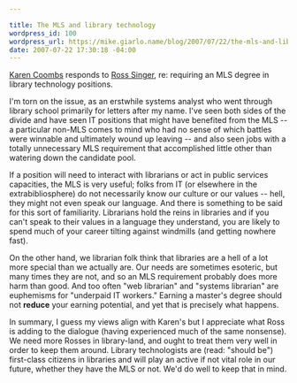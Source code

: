 ```yaml
---

title: The MLS and library technology
wordpress_id: 100
wordpress_url: https://mike.giarlo.name/blog/2007/07/22/the-mls-and-library-technology/
date: 2007-07-22 17:30:18 -04:00
---
```

<a href="http://www.librarywebchic.net/wordpress/2007/07/18/why-require-an-mls-for-library-technologists/" target="_blank">Karen Coombs</a> responds to <a href="http://dilettantes.code4lib.org/2007/07/09/union-card/" target="_blank">Ross Singer</a>, re: requiring an MLS degree in library technology positions.

I'm torn on the issue, as an erstwhile systems analyst who went through library school primarily for letters after my name.  I've seen both sides of the divide and have seen IT positions that might have benefited from the MLS --  a particular non-MLS comes to mind who had no sense of which battles were winnable and ultimately wound up leaving -- and also seen jobs with a totally unnecessary MLS requirement that accomplished little other than watering down the candidate pool.

If a position will need to interact with librarians or act in public services capacities, the MLS is very useful; folks from IT (or elsewhere in the extrabibliosphere) do not necessarily know our culture or our values -- hell, they might not even speak our language.  And there is something to be said for this sort of familiarity.  Librarians hold the reins in libraries and if you can't speak to their values in a language they understand, you are likely to spend much of your career tilting against windmills (and getting nowhere fast).

On the other hand, we librarian folk think that libraries are a hell of a lot more special than we actually are.  Our needs are sometimes esoteric, but many times they are not, and so an MLS requirement probably does more harm than good.  And too often "web librarian" and "systems librarian" are euphemisms for "underpaid IT workers."  Earning a master's degree should not <strong>reduce</strong> your earning potential, and yet that is precisely what happens.

In summary, I guess my views align with Karen's  but I appreciate what Ross is adding to the dialogue (having experienced much of the same nonsense).  We need more Rosses in library-land, and ought to treat them very well in order to keep them around.  Library technologists are (read: "should be") first-class citizens in libraries and will play an active if not vital role in our future, whether they have the MLS or not.  We'd do well to keep that in mind.
